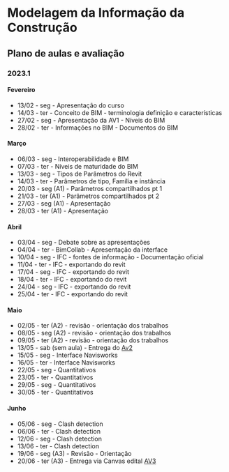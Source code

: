 # Modelagem da Informação da Construção

## Plano de aulas e avaliação
### 2023.1

#### Fevereiro

* 13/02 - seg - Apresentação do curso
* 14/03 - ter - Conceito de BIM - terminologia definição e características
* 27/02 - seg - Apresentação da AV1 - Níveis do BIM
* 28/02 - ter - Informações no BIM - Documentos do BIM

#### Março


* 06/03 - seg - Interoperabilidade e BIM
* 07/03 - ter - Níveis de maturidade do BIM
* 13/03 - seg - Tipos de Parâmetros do Revit
* 14/03 - ter - Parâmetros de tipo, Família e instância
* 20/03 - seg (A1) - Parâmetros compartilhados pt 1
* 21/03 - ter (A1) - Parâmetros compartilhados pt 2
* 27/03 - seg (A1) - Apresentação
* 28/03 - ter (A1) - Apresentação

  

#### Abril



* 03/04 - seg - Debate sobre as apresentações
* 04/04 - ter - BimCollab - Apresentação da interface
* 10/04 - seg - IFC - fontes de informação - Documentação oficial
* 11/04 - ter - IFC - exportando do revit
* 17/04 - seg - IFC - exportando do revit
* 18/04 - ter - IFC - exportando do revit
* 24/04 - seg - IFC - exportando do revit
* 25/04 - ter - IFC - exportando do revit


#### Maio

* 02/05 - ter (A2) - revisão - orientação dos trabalhos
* 08/05 - seg (A2) - revisão - orientação dos trabalhos
* 09/05 - ter (A2) - revisão - orientação dos trabalhos
* 13/05 - sab (sem aula) - Entrega do [Av2](./av2_edital_mic.md)
* 15/05 - seg - Interface Navisworks 
* 16/05 - ter - Interface Navisworks 
* 22/05 - seg - Quantitativos
* 23/05 - ter - Quantitativos
* 29/05 - seg - Quantitativos
* 30/05 - ter - Quantitativos
  
#### Junho


* 05/06 - seg - Clash detection
* 06/06 - ter - Clash detection
* 12/06 - seg - Clash detection
* 13/06 - ter - Clash detection
* 19/06 - seg (A3) - Revisão - Orientação
* 20/06 - ter (A3) - Entrega via Canvas edital [AV3](av3_edital_mic.md)
